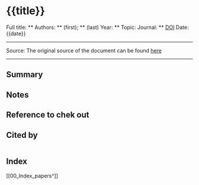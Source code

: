 # {{title}}
Full title: **
Authors: ** (first); ** (last)
Year: **
Topic: 
Journal: **
[DOI]()
Date: {{date}}

---

Source: The original source of the document can be found [here]()

---

## Summary

## Notes

## Reference to chek out

## Cited by
```query

```

## Index
[[00_Index_papers^]]
